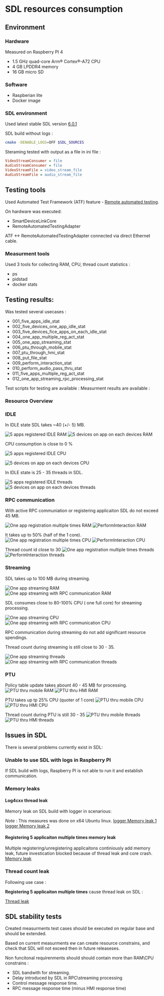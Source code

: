 # SDL resources consumption

## Environment

### Hardware

Measured on Raspberry PI 4

- 1.5 GHz quad-core Arm® Cortex®-A72 CPU
- 4 GB LPDDR4 memory
- 16 GB micro SD

### Software

- Raspberian lite
- Docker image

### SDL environment

Used latest stable SDL version [6.0.1](https://github.com/smartdevicelink/sdl_core/releases/tag/6.0.1)

SDL build without logs :

```sh
cmake -DENABLE_LOGS=OFF $SDL_SOURCES
```

Steraming tested with output as a file in ini file :

```ini
VideoStreamConsumer = file
AudioStreamConsumer = file
VideoStreamFile = video_stream_file
AudioStreamFile = audio_stream_file
```

## Testing tools

Used Automated Test Framework (ATF) feature - [Remote automated testing](https://github.com/smartdevicelink/sdl_evolution/blob/master/proposals/0206-remote_atf_testing.md).

On hardware was executed:

- SmartDeviceLinkCore
- RemoteAutomatedTestingAdapter

ATF <-> RemoteAutomatedTestingAdapter connected via direct Ethernet cable.

### Measurment tools

Used 3 tools for collecting RAM, CPU, thread count statistics :

- ps
- pidstad
- docker stats

## Testing results:

Was tested several usecases :

- 001_five_apps_idle_stat
- 002_five_devices_one_app_idle_stat
- 003_five_devices_fice_apps_on_each_idle_stat
- 004_one_app_multiple_reg_act_stat
- 005_one_app_streaming_stat
- 006_ptu_through_mobile_stat
- 007_ptu_through_hmi_stat
- 008_put_file_stat
- 009_perform_interaction_stat
- 010_perform_audio_pass_thru_stat
- 011_five_apps_multiple_reg_act_stat
- 012_one_app_streaming_rpc_processing_stat

Test scripts for testing are available :
Measurment results are available :

### Resource Overview

### IDLE

In IDLE state SDL takes ~40 (+/- 5) MB.

![5 apps registered IDLE RAM](../assets/proposals/sdl_resources/001_five_apps_idle_stat/docker_docker_MemUsage.png)
![5 devices on app on each devices RAM](../assets/proposals/sdl_resources/002_five_devices_one_app_idle_stat/docker_docker_MemUsage.png)

CPU consumption is close to 0 %

![5 apps registered IDLE CPU](../assets/proposals/sdl_resources/001_five_apps_idle_stat/docker_docker_CPUPerc.png)

![5 devices on app on each devices CPU](../assets/proposals/sdl_resources/002_five_devices_one_app_idle_stat/docker_docker_CPUPerc.png)

In IDLE state is 25 - 35 threads in SDL.

![5 apps registered IDLE threads](../assets/proposals/sdl_resources/001_five_apps_idle_stat/ps_ps_thcount.png)
![5 devices on app on each devices threads](../assets/proposals/sdl_resources/002_five_devices_one_app_idle_stat/ps_ps_thcount.png)


### RPC communication

With active RPC communiation or registering applicaiton SDL do not exceed 45 MB.

![One app registration multiple times RAM](../assets/proposals/sdl_resources/004_one_app_multiple_reg_act_stat/docker_docker_MemUsage.png)
![PerformInteraction RAM](../assets/proposals/sdl_resources/009_perform_interaction_stat/docker_docker_MemUsage.png)

It takes up to 50% (half of the 1 core).
![One app registration multiple times CPU](../assets/proposals/sdl_resources/004_one_app_multiple_reg_act_stat/docker_docker_CPUPerc.png)
![PerformInteraction CPU](../assets/proposals/sdl_resources/009_perform_interaction_stat/docker_docker_CPUPerc.png)

Thread count id close to 30
![One app registration multiple times threads](../assets/proposals/sdl_resources/004_one_app_multiple_reg_act_stat/ps_ps_thcount.png)
![PerformInteraction threads](../assets/proposals/sdl_resources/009_perform_interaction_stat/ps_ps_thcount.png)

### Streaming

SDL takes up to 100 MB during streaming.

![One app streaming RAM](../assets/proposals/sdl_resources/005_one_app_streaming_stat/docker_docker_MemUsage.png)
![One app streaming with RPC communication RAM](../assets/proposals/sdl_resources/012_one_app_streaming_rpc_processing_stat/docker_docker_MemUsage.png)

SDL consumes close to 80-100% CPU ( one full core) for streaming processing.

![One app streaming CPU](../assets/proposals/sdl_resources/005_one_app_streaming_stat/ps_ps_perccpu.png)
![One app streaming with RPC communication CPU](../assets/proposals/sdl_resources/012_one_app_streaming_rpc_processing_stat/ps_ps_perccpu.png)

RPC communication during streaming do not add significant resource spendings.

Thread count during streaming is still close to 30 - 35. 

![One app streaming threads](../assets/proposals/sdl_resources/005_one_app_streaming_stat/ps_ps_thcount.png)
![One app streaming with RPC communication threads](../assets/proposals/sdl_resources/012_one_app_streaming_rpc_processing_stat/ps_ps_thcount.png)

### PTU

Policy table update takes abount 40 - 45 MB for processing.
![PTU thru mobile RAM]()
![PTU thru HMI RAM]()

PTU takes up tp 25% CPU (quoter of 1 core)
![PTU thru mobile CPU]()
![PTU thru HMI CPU]()

Thread count during PTU is still 30 - 35
![PTU thru mobile threads]()
![PTU thru HMI threads]()

## Issues in SDL

There is several problems currently exist in SDL:

### Unable to use SDL with logs in Raspberry PI

If SDL build with logs, Raspberry PI is not able to run it and establish communication.

### Memory leaks

#### Log4cxx thread leak

Memory leak on SDL build with logger in scenarious:

_Note_ : This measures was done on x64 Ubuntu linux.
[logger Memory leak 1](../assets/proposals/sdl_resources/logger_memory_leak1.png)
[logger Memory leak 2](../assets/proposals/sdl_resources/logger_memory_leak2.png)

#### Registering 5 applicaiton multiple times memory leak

Multiple registering/unregistering applicaitons continiously add memory leak, future  investication blocked because of thread leak and core crash. 
[Memory leak ](../assets/proposals/sdl_resources/011_five_apps_multiple_reg_act_stat/docker_docker_MemUsage.png)

### Thread count leak

Following use case :

__Registering 5 applicaiton multiple times__ cause thread leak on SDL :

[Thread leak](../assets/proposals/sdl_resources/011_five_apps_multiple_reg_act_stat/pidstat_pidstat_threads.png)

## SDL stability tests

Created measurments test cases should be executed on regular base and should be extended.

Based on current measurments ew can create resource constrains, and check that SDL will not exceed then in future releaseses.

Non funcitonal requirenments should should contain more than RAM\CPU constrains :

- SDL bandwith for streaming.
- Delay introduced by SDL in RPC\streaming processing
- Control message response time.
- RPC message response time (minus HMI response time)